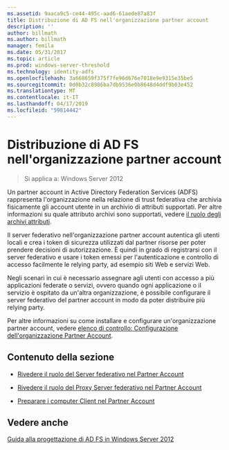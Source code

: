 ```yaml
---
ms.assetid: 9aaca9c5-ce44-495c-aad6-61aede87a83f
title: Distribuzione di AD FS nell'organizzazione partner account
description: ''
author: billmath
ms.author: billmath
manager: femila
ms.date: 05/31/2017
ms.topic: article
ms.prod: windows-server-threshold
ms.technology: identity-adfs
ms.openlocfilehash: 3a668659f375f7fe96d676e7018e9e9315e35be5
ms.sourcegitcommit: 0d0b32c8986ba7db9536e0b8648d4ddf9b03e452
ms.translationtype: MT
ms.contentlocale: it-IT
ms.lasthandoff: 04/17/2019
ms.locfileid: "59814442"
---
```

# <a name="deploying-ad-fs-in-the-account-partner-organization"></a>Distribuzione di AD FS nell'organizzazione partner account

>Si applica a: Windows Server 2012

Un partner account in Active Directory Federation Services \(ADFS\) rappresenta l'organizzazione nella relazione di trust federativa che archivia fisicamente gli account utente in un archivio di attributi supportati. Per altre informazioni su quale attributo archivi sono supportati, vedere [il ruolo degli archivi attributi](../../ad-fs/technical-reference/The-Role-of-Attribute-Stores.md).  
  
Il server federativo nell'organizzazione partner account autentica gli utenti locali e crea i token di sicurezza utilizzati dal partner risorse per poter prendere decisioni di autorizzazione. È quindi in grado di registrarsi con il server federativo e usare i token emessi per l'autenticazione e controllo di accesso facilmente le relying party, ad esempio siti Web e servizi Web.  
  
Negli scenari in cui è necessario assegnare agli utenti con accesso a più applicazioni federate o servizi, ovvero quando ogni applicazione o il servizio è ospitato da un'altra organizzazione, è possibile configurare il server federativo del partner account in modo da poter distribuire più relying party.  
  
Per altre informazioni su come installare e configurare un'organizzazione partner account, vedere [elenco di controllo: Configurazione dell'organizzazione Partner Account](../../ad-fs/deployment/Checklist--Configuring-the-Account-Partner-Organization.md).  
  
## <a name="in-this-section"></a>Contenuto della sezione  
  
-   [Rivedere il ruolo del Server federativo nel Partner Account](Review-the-Role-of-the-Federation-Server-in-the-Account-Partner.md)  
  
-   [Rivedere il ruolo del Proxy Server federativo nel Partner Account](Review-the-Role-of-the-Federation-Server-Proxy-in-the-Account-Partner.md)  
  
-   [Preparare i computer Client nel Partner Account](Prepare-Client-Computers-in-the-Account-Partner.md)  
  
## <a name="see-also"></a>Vedere anche
[Guida alla progettazione di AD FS in Windows Server 2012](AD-FS-Design-Guide-in-Windows-Server-2012.md)
